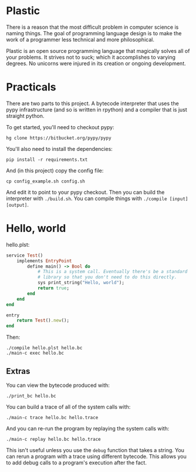 # Plastic

There is a reason that the most difficult problem in computer science is naming
things. The goal of programming language design is to make the work of a
programmer less technical and more philosophical.

Plastic is an open source programming language that magically solves all of
your problems. It strives not to suck; which it accomplishes to varying
degrees. No unicorns were injured in its creation or ongoing development.

# Practicals

There are two parts to this project. A bytecode interpreter that uses the pypy
infrastructure (and so is written in rpython) and a compiler that is just
straight python.

To get started, you'll need to checkout pypy:

    hg clone https://bitbucket.org/pypy/pypy

You'll also need to install the dependencies:

    pip install -r requirements.txt

And (in this project) copy the config file:

    cp config_example.sh config.sh

And edit it to point to your pypy checkout. Then you can build the interpreter
with `./build.sh`. You can compile things with `./compile [input] [output]`.

# Hello, world

hello.plst:

```ruby
service Test()
    implements EntryPoint
        define main() -> Bool do
            # This is a system call. Eventually there's be a standard
            # library so that you don't need to do this directly.
            sys print_string("Hello, world");
            return true;
        end
    end
end

entry
    return Test().new();
end
```

Then:

    ./compile hello.plst hello.bc
    ./main-c exec hello.bc

## Extras

You can view the bytecode produced with:

    ./print_bc hello.bc

You can build a trace of all of the system calls with:

    ./main-c trace hello.bc hello.trace

And you can re-run the program by replaying the system calls with:

    ./main-c replay hello.bc hello.trace

This isn't useful unless you use the `debug` function that takes a string. You
can rerun a program with a trace using different bytecode. This allows you to
add debug calls to a program's execution after the fact.
